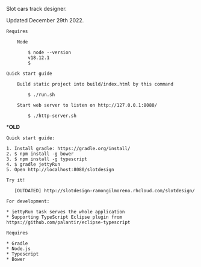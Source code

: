 Slot cars track designer.

Updated December 29th 2022.

    Requires

        Node

            $ node --version
            v18.12.1
            $
        
    Quick start guide

        Build static project into build/index.html by this command

            $ ./run.sh

        Start web server to listen on http://127.0.0.1:8080/

            $ ./http-server.sh

***OLD**

    Quick start guide:
    
    1. Install gradle: https://gradle.org/install/
    2. $ npm install -g bower
    3. $ npm install -g typescript
    4. $ gradle jettyRun
    5. Open http://localhost:8080/slotdesign
    
    Try it!
    
       [OUTDATED] http://slotdesign-ramongilmoreno.rhcloud.com/slotdesign/
    
    For development:
    
    * jettyRun task serves the whole application
    * Supporting TypeScript Eclipse plugin from https://github.com/palantir/eclipse-typescript
    
    Requires
    
    * Gradle
    * Node.js
    * Typescript
    * Bower
